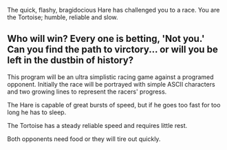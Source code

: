 The quick, flashy, bragidocious Hare has challenged you to a race. You are the Tortoise; humble, reliable and slow.

Who will win? Every one is betting, 'Not you.'
Can you find the path to virctory... 
or will you be left in the dustbin of history?
-----------------------------------------

This program will be an ultra simplistic racing game against a programed opponent. Initially the race will be portrayed with simple ASCII characters and two growing lines to represent the racers' progress.

The Hare is capable of great bursts of speed, but if he goes too fast for too long he has to sleep.

The Tortoise has a steady reliable speed and requires little rest.

Both opponents need food or they will tire out quickly.
